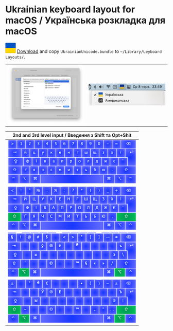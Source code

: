 # Ukrainian keyboard layout for macOS / Українська розкладка для macOS

<img src="https://github.com/elmodos/ukrainian-unicode-macos/blob/bae97674cd7dd9a2e87defe3c2a5a7bcebc73e07/.github/images/image0.png"> [Download](https://github.com/elmodos/ukrainian-unicode-macos/releases) and copy `UkrainianUnicode.bundle` to `~/Library/Leyboard Layouts/`.

|||
|-|-|
|<img width=580 src="https://github.com/elmodos/ukrainian-unicode-macos/blob/a75892583139d2caea5b86ae2c6409fbcf86e02d/.github/images/image-add-layout.png">|<img src="https://github.com/elmodos/ukrainian-unicode-macos/blob/bae97674cd7dd9a2e87defe3c2a5a7bcebc73e07/.github/images/image1.png">|

| 2nd and 3rd level input / Введення з Shift та Opt+Shit | 
|-|
|<img width=400 src="https://github.com/elmodos/ukrainian-unicode-macos/blob/bae97674cd7dd9a2e87defe3c2a5a7bcebc73e07/.github/images/image-regular.png">|
|<img width=400 src="https://github.com/elmodos/ukrainian-unicode-macos/blob/bae97674cd7dd9a2e87defe3c2a5a7bcebc73e07/.github/images/image-shift.png">|
|<img width=400 src="https://github.com/elmodos/ukrainian-unicode-macos/blob/cb00cdbc41e44aa8c938746a9dd7d9974ddc7681/.github/images/image-opt.png">|
|<img width=400 src="https://github.com/elmodos/ukrainian-unicode-macos/blob/bae97674cd7dd9a2e87defe3c2a5a7bcebc73e07/.github/images/image-opt-shift.png">|
